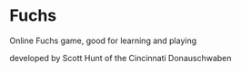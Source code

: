 # Fuchs
Online Fuchs game, good for learning and playing


developed by Scott Hunt of the Cincinnati Donauschwaben 
